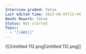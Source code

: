 ```yaml
---
Interview graded: false
Last edited time: 2023-08-07T15:44
Needs Rework: false
Status: Not started
Topic:
  - "[[AWS]]"
---
```

![[/Untitled 112.png|Untitled 112.png]]